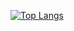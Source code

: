 [![Top Langs](https://github-readme-stats.vercel.app/api/top-langs/?username=labnann&langs_count=5&hide=html)](https://github.com/labnann/github-readme-stats)
